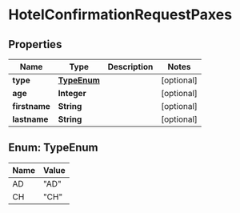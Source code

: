 # HotelConfirmationRequestPaxes

## Properties
Name | Type | Description | Notes
------------ | ------------- | ------------- | -------------
**type** | [**TypeEnum**](#TypeEnum) |  |  [optional]
**age** | **Integer** |  |  [optional]
**firstname** | **String** |  |  [optional]
**lastname** | **String** |  |  [optional]

<a name="TypeEnum"></a>
## Enum: TypeEnum
Name | Value
---- | -----
AD | &quot;AD&quot;
CH | &quot;CH&quot;
